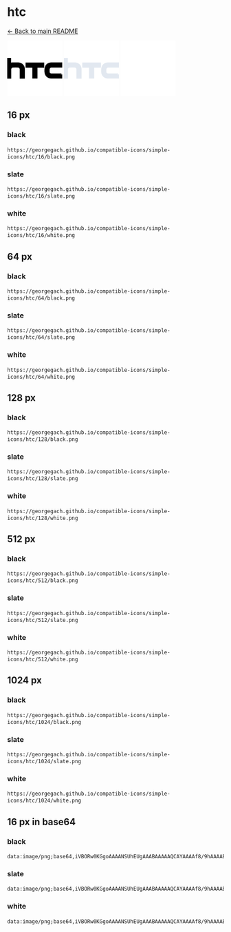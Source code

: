 # htc

[← Back to main README](../../README.md)


<img src="./128/black.png" width="128" alt="htc black icon" />
<img src="./128/slate.png" width="128" alt="htc slate icon" />
<img src="./128/white.png" width="128" alt="htc white icon" />

## 16 px

### black
```
https://georgegach.github.io/compatible-icons/simple-icons/htc/16/black.png
```

### slate
```
https://georgegach.github.io/compatible-icons/simple-icons/htc/16/slate.png
```

### white
```
https://georgegach.github.io/compatible-icons/simple-icons/htc/16/white.png
```

## 64 px

### black
```
https://georgegach.github.io/compatible-icons/simple-icons/htc/64/black.png
```

### slate
```
https://georgegach.github.io/compatible-icons/simple-icons/htc/64/slate.png
```

### white
```
https://georgegach.github.io/compatible-icons/simple-icons/htc/64/white.png
```

## 128 px

### black
```
https://georgegach.github.io/compatible-icons/simple-icons/htc/128/black.png
```

### slate
```
https://georgegach.github.io/compatible-icons/simple-icons/htc/128/slate.png
```

### white
```
https://georgegach.github.io/compatible-icons/simple-icons/htc/128/white.png
```

## 512 px

### black
```
https://georgegach.github.io/compatible-icons/simple-icons/htc/512/black.png
```

### slate
```
https://georgegach.github.io/compatible-icons/simple-icons/htc/512/slate.png
```

### white
```
https://georgegach.github.io/compatible-icons/simple-icons/htc/512/white.png
```

## 1024 px

### black
```
https://georgegach.github.io/compatible-icons/simple-icons/htc/1024/black.png
```

### slate
```
https://georgegach.github.io/compatible-icons/simple-icons/htc/1024/slate.png
```

### white
```
https://georgegach.github.io/compatible-icons/simple-icons/htc/1024/white.png
```

## 16 px in base64

### black
```
data:image/png;base64,iVBORw0KGgoAAAANSUhEUgAAABAAAAAQCAYAAAAf8/9hAAAABmJLR0QA/wD/AP+gvaeTAAAAoElEQVQ4je3PLW6CYRAE4IefFItA4UChCoIr4AkHwNXUILkAklv0Gr0AhgSFwiIQSP7SQM2IL58kSCbZ7LuT2XlneeMluKL77HIlBhtcUnOMMSpp1/jBAo1wtQoe2OGEFu74RR/tCPepQfTH8B/y62eI7xh1Mq+SDno4Y1qMVU//S78VTivjkHNnGCbJtl4S31EtzEc0C+8lvjCJwRuvwD9FmiIDgr7N1AAAAABJRU5ErkJggg==
```

### slate
```
data:image/png;base64,iVBORw0KGgoAAAANSUhEUgAAABAAAAAQCAYAAAAf8/9hAAAABmJLR0QA/wD/AP+gvaeTAAAA8klEQVQ4je2QIU4DYRhE3/xdQIJAkVSAQgGCK+AJB8BhMEgugOQWXIMLYEiqUAR2adq/iM0uorSk/QZBSAqyWJ6eSeYN/PN3qtxOy1Gzs2xfVW6mmB54QkqTjuJyNo/jlIqjxaCJezndGF9hrwEopY7KYWNJjxBjxCZWYN0qeT9gC0MSA6yBxYEI29QAYa9S5nbyMqr3AKphfV7lZvycm+0vveauyk0P4Gnwtlvl9r0/ak8XlxUCIlZmACF/JEBCv12LuV8jxTRIF2VuD4lwoIcCeyGcAishf4vXStoA6HbX635uryN8JvlEHTkt+/w/P/kEt/597ikDXtkAAAAASUVORK5CYII=
```

### white
```
data:image/png;base64,iVBORw0KGgoAAAANSUhEUgAAABAAAAAQCAYAAAAf8/9hAAAABmJLR0QA/wD/AP+gvaeTAAAAtUlEQVQ4je2PIW4CYRCFvx82YCtQdaBQtIIr4AkHqKvBVPYCyN6Ca3CBGpJVqFpExcpll5D9aqbJZoMqlbxkMvNe3kzmwR23Q63VyV/3k1oDOVBFvQNLYNHx7oEtsAGGofWTKvAFlMAIaIAd8AQ8hvEY9QwIFKEPUCt1FnHWaqmOg3+qecxT9aS+tN/Kol+in3+jXYn7DdTAmzqPTw5Zx9wAvRYvgAeAlFKhfgCvwCoO3PEf+AGXs1HWIdSTtgAAAABJRU5ErkJggg==
```

